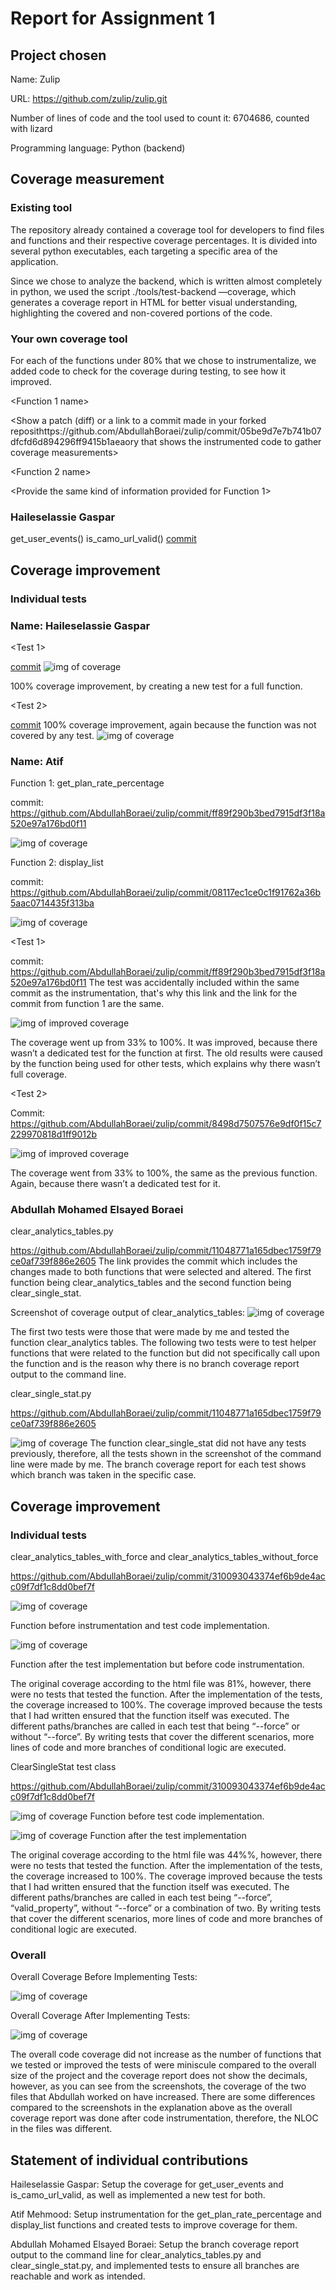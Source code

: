 # Report for Assignment 1

## Project chosen

Name: Zulip

URL: https://github.com/zulip/zulip.git

Number of lines of code and the tool used to count it: 6704686, counted with lizard

Programming language: Python (backend)

## Coverage measurement

### Existing tool

The repository already contained a coverage tool for developers to find files and functions and their respective coverage percentages. It is divided into several python executables, each targeting a specific area of the application.

Since we chose to analyze the backend, which is written almost completely in python, we used the script ./tools/test-backend —coverage, which generates a coverage report in HTML for better visual understanding, highlighting the covered and non-covered portions of the code. 





### Your own coverage tool

For each of the functions under 80% that we chose to instrumentalize, we added code to check for the coverage during testing, to see how it improved.


<The following is supposed to be repeated for each group member>

<Group member name>

<Function 1 name>

<Show a patch (diff) or a link to a commit made in your forked reposithttps://github.com/AbdullahBoraei/zulip/commit/05be9d7e7b741b07dfcfd6d894296ff9415b1aeaory that shows the instrumented code to gather coverage measurements>

<Provide a screenshot of the coverage results output by the instrumentation>

<Function 2 name>

<Provide the same kind of information provided for Function 1>

### Haileselassie Gaspar
  get_user_events()
  is_camo_url_valid()
  [commit](https://github.com/zulip/zulip/commit/8a1cf394537804103b9ab3ad69fed6404d470eff)
  

## Coverage improvement

### Individual tests

### Name: Haileselassie Gaspar

<Test 1>

[commit]( https://github.com/AbdullahBoraei/zulip/commit/4451942f004c323de6547e7460acf9f5ba3d2c23 )
![img of coverage](readme_img/changes_on_django_api.png)

100% coverage improvement, by creating a new test for a full function.

<Test 2>


[commit](https://github.com/AbdullahBoraei/zulip/commit/05be9d7e7b741b07dfcfd6d894296ff9415b1aea)
100% coverage improvement, again because the function was not covered by any test.
![img of coverage](readme_img/is_camo_url_valid_coverage.png)
### Name: Atif

Function 1: get_plan_rate_percentage

commit: https://github.com/AbdullahBoraei/zulip/commit/ff89f290b3bed7915df3f18a520e97a176bd0f11

![img of coverage](readme_img/GPRP_before.png)

Function 2: display_list

commit: https://github.com/AbdullahBoraei/zulip/commit/08117ec1ce0c1f91762a36b5aac0714435f313ba

![img of coverage](readme_img/DPL_before.png)

<Test 1>

commit: https://github.com/AbdullahBoraei/zulip/commit/ff89f290b3bed7915df3f18a520e97a176bd0f11
The test was accidentally included within the same commit as the instrumentation, that's why this link and the link for the commit from function 1 are the same.

![img of improved coverage](readme_img/GPRP_after/png)

The coverage went up from 33% to 100%. It was improved, because there wasn’t a dedicated test for the function at first. The old results were caused by the function being used for other tests, which explains why there wasn’t full coverage. 

<Test 2> 

Commit: https://github.com/AbdullahBoraei/zulip/commit/8498d7507576e9df0f15c7229970818d1ff9012b

![img of improved coverage](readme_img/DPL_after.png)

The coverage went from 33% to 100%, the same as the previous function. Again, because there wasn’t a dedicated test for it.

### Abdullah Mohamed Elsayed Boraei

clear_analytics_tables.py

https://github.com/AbdullahBoraei/zulip/commit/11048771a165dbec1759f79ce0af739f886e2605
The link provides the commit which includes the changes made to both functions that were selected and altered. The first function being clear_analytics_tables and the second function being clear_single_stat.

Screenshot of coverage output of clear_analytics_tables:
![img of coverage](readme_img/clear_analytics_tables_commandline_coverage.png)


The first two tests were those that were made by me and tested the function clear_analytics tables. The following two tests were to test helper functions that were related to the function but did not specifically call upon the function and is the reason why there is no branch coverage report output to the command line.

clear_single_stat.py

https://github.com/AbdullahBoraei/zulip/commit/11048771a165dbec1759f79ce0af739f886e2605

![img of coverage](readme_img/clear_single_stat_commandline_coverage.png)
The function clear_single_stat did not have any tests previously, therefore, all the tests shown in the screenshot of the command line were made by me. The branch coverage report for each test shows which branch was taken in the specific case.

## Coverage improvement

### Individual tests

clear_analytics_tables_with_force and clear_analytics_tables_without_force

https://github.com/AbdullahBoraei/zulip/commit/310093043374ef6b9de4acc09f7df1c8dd0bef7f

![img of coverage](readme_img/clear_analytics_tables_coverage_before.png)

Function before instrumentation and test code implementation. 


![img of coverage](readme_img/clear_analytics_tables_coverage_after.png)

Function after the test implementation but before code instrumentation.

The original coverage according to the html file was 81%, however, there were no tests that tested the function. After the implementation of the tests, the coverage increased to 100%. The coverage improved because the tests that I had written ensured that the function itself was executed. The different paths/branches are called in each test that being “--force” or without “--force”. By writing tests that cover the different scenarios, more lines of code and more branches of conditional logic are executed.

ClearSingleStat test class

https://github.com/AbdullahBoraei/zulip/commit/310093043374ef6b9de4acc09f7df1c8dd0bef7f

![img of coverage](readme_img/clear_single_stat_before.png)
Function before test code implementation. 

![img of coverage](readme_img/clear_single_stat_coverage_after.png)
Function after the test implementation

The original coverage according to the html file was 44%%, however, there were no tests that tested the function. After the implementation of the tests, the coverage increased to 100%. The coverage improved because the tests that I had written ensured that the function itself was executed. The different paths/branches are called in each test being “--force”, “valid_property”, without “--force” or a combination of two. By writing tests that cover the different scenarios, more lines of code and more branches of conditional logic are executed.


### Overall

Overall Coverage Before Implementing Tests:

![img of coverage](readme_img/overall_coverage_before.png)

Overall Coverage After Implementing Tests:

![img of coverage](readme_img/overall_coverage_after.png)

The overall code coverage did not increase as the number of functions that we tested or improved the tests of were miniscule compared to the overall size of the project and the coverage report does not show the decimals, however, as you can see from the screenshots, the coverage of the two files that Abdullah worked on have increased. There are some differences compared to the screenshots in the explanation above as the overall coverage report was done after code instrumentation, therefore, the NLOC in the files was different.

## Statement of individual contributions

Haileselassie Gaspar: Setup the coverage for get_user_events and is_camo_url_valid, as well as implemented a new test for both.

Atif Mehmood: Setup instrumentation for the get_plan_rate_percentage and display_list functions and created tests to improve coverage for them.

Abdullah Mohamed Elsayed Boraei: Setup the branch coverage report output to the command line for clear_analytics_tables.py and clear_single_stat.py, and implemented tests to ensure all branches are reachable and work as intended.
